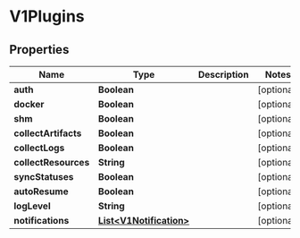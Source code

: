 

# V1Plugins

## Properties

Name | Type | Description | Notes
------------ | ------------- | ------------- | -------------
**auth** | **Boolean** |  |  [optional]
**docker** | **Boolean** |  |  [optional]
**shm** | **Boolean** |  |  [optional]
**collectArtifacts** | **Boolean** |  |  [optional]
**collectLogs** | **Boolean** |  |  [optional]
**collectResources** | **String** |  |  [optional]
**syncStatuses** | **Boolean** |  |  [optional]
**autoResume** | **Boolean** |  |  [optional]
**logLevel** | **String** |  |  [optional]
**notifications** | [**List&lt;V1Notification&gt;**](V1Notification.md) |  |  [optional]



